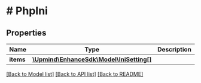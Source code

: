 # # PhpIni

## Properties

Name | Type | Description | Notes
------------ | ------------- | ------------- | -------------
**items** | [**\Upmind\EnhanceSdk\Model\IniSetting[]**](IniSetting.md) |  |

[[Back to Model list]](../../README.md#models) [[Back to API list]](../../README.md#endpoints) [[Back to README]](../../README.md)
